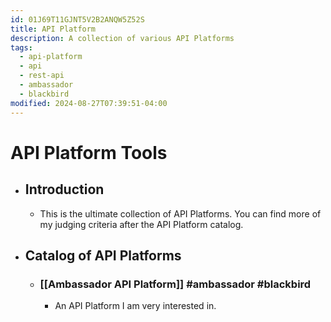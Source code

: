 ```yaml
---
id: 01J69T11GJNT5V2B2ANQW5Z52S
title: API Platform
description: A collection of various API Platforms
tags:
  - api-platform
  - api
  - rest-api
  - ambassador
  - blackbird
modified: 2024-08-27T07:39:51-04:00
---
```

# API Platform Tools
- ## Introduction
	- This is the ultimate collection of API Platforms. You can find more of my judging criteria after the API Platform catalog.
- ## Catalog of API Platforms
	- ### [[Ambassador API Platform]] #ambassador #blackbird 
		- An API Platform I am very interested in.